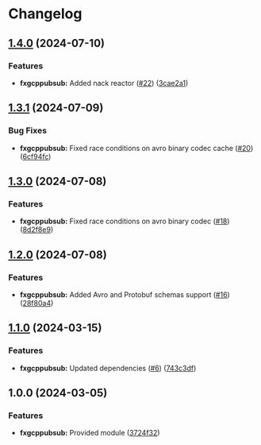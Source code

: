 # Changelog

## [1.4.0](https://github.com/ankorstore/yokai-contrib/compare/fxgcppubsub/v1.3.1...fxgcppubsub/v1.4.0) (2024-07-10)


### Features

* **fxgcppubsub:** Added nack reactor ([#22](https://github.com/ankorstore/yokai-contrib/issues/22)) ([3cae2a1](https://github.com/ankorstore/yokai-contrib/commit/3cae2a13ab643a90e3bb2bd323b8e6ef5ee5bac8))

## [1.3.1](https://github.com/ankorstore/yokai-contrib/compare/fxgcppubsub/v1.3.0...fxgcppubsub/v1.3.1) (2024-07-09)


### Bug Fixes

* **fxgcppubsub:** Fixed race conditions on avro binary codec cache ([#20](https://github.com/ankorstore/yokai-contrib/issues/20)) ([6cf94fc](https://github.com/ankorstore/yokai-contrib/commit/6cf94fc822d3859d81e3db04e7b47a34d20c3acd))

## [1.3.0](https://github.com/ankorstore/yokai-contrib/compare/fxgcppubsub/v1.2.0...fxgcppubsub/v1.3.0) (2024-07-08)


### Features

* **fxgcppubsub:** Fixed race conditions on avro binary codec ([#18](https://github.com/ankorstore/yokai-contrib/issues/18)) ([8d2f8e9](https://github.com/ankorstore/yokai-contrib/commit/8d2f8e9e39807b4a564d080396df1e2e6983648b))

## [1.2.0](https://github.com/ankorstore/yokai-contrib/compare/fxgcppubsub/v1.1.0...fxgcppubsub/v1.2.0) (2024-07-08)


### Features

* **fxgcppubsub:** Added Avro and Protobuf schemas support ([#16](https://github.com/ankorstore/yokai-contrib/issues/16)) ([28f80a4](https://github.com/ankorstore/yokai-contrib/commit/28f80a4b725e68203ce26464e4616249ba335af2))

## [1.1.0](https://github.com/ankorstore/yokai-contrib/compare/fxgcppubsub/v1.0.0...fxgcppubsub/v1.1.0) (2024-03-15)


### Features

* **fxgcppubsub:** Updated dependencies ([#6](https://github.com/ankorstore/yokai-contrib/issues/6)) ([743c3df](https://github.com/ankorstore/yokai-contrib/commit/743c3df0d9b5a4216b33b65204a2d9368ba14071))

## 1.0.0 (2024-03-05)


### Features

* **fxgcppubsub:** Provided module ([3724f32](https://github.com/ankorstore/yokai-contrib/commit/3724f32c0d2da448ca53d9054a65fb83c2353b4a))
